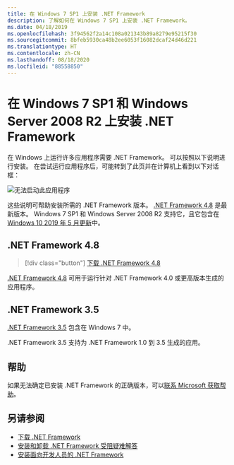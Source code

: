 ```yaml
---
title: 在 Windows 7 SP1 上安装 .NET Framework
description: 了解如何在 Windows 7 SP1 上安装 .NET Framework。
ms.date: 04/18/2019
ms.openlocfilehash: 3f94562f2a14c108a021343b89a8279e95215f30
ms.sourcegitcommit: 8bfeb5930ca48b2ee6053f16082dcaf24d46d221
ms.translationtype: HT
ms.contentlocale: zh-CN
ms.lasthandoff: 08/18/2020
ms.locfileid: "88558850"
---
```

# <a name="install-the-net-framework-on-windows-7-sp1-and-windows-server-2008-r2"></a>在 Windows 7 SP1 和 Windows Server 2008 R2 上安装 .NET Framework

在 Windows 上运行许多应用程序需要 .NET Framework。 可以按照以下说明进行安装。 在尝试运行应用程序后，可能转到了此页并在计算机上看到以下对话框：

![无法启动此应用程序](./media/this-application-could-not-be-started.png)

这些说明可帮助安装所需的 .NET Framework 版本。 [.NET Framework 4.8](https://github.com/Microsoft/dotnet/tree/master/releases/net48) 是最新版本。 Windows 7 SP1 和 Windows Server 2008 R2 支持它，且它包含在 [Windows 10 2019 年 5 月更新](https://support.microsoft.com/help/4028685/windows-10-get-the-update)中。

## <a name="net-framework-48"></a>.NET Framework 4.8

> [!div class="button"]
> [下载 .NET Framework 4.8](https://dotnet.microsoft.com/download/dotnet-framework/net48)

[.NET Framework 4.8](https://github.com/Microsoft/dotnet/tree/master/releases/net48) 可用于运行针对 .NET Framework 4.0 或更高版本生成的应用程序。

## <a name="net-framework-35"></a>.NET Framework 3.5

[.NET Framework 3.5](https://dotnet.microsoft.com/download/dotnet-framework/net35-sp1) 包含在 Windows 7 中。

.NET Framework 3.5 支持为 .NET Framework 1.0 到 3.5 生成的应用。

## <a name="help"></a>帮助

如果无法确定已安装 .NET Framework 的正确版本，可以[联系 Microsoft 获取帮助](mailto:dotnet-install-help@service.microsoft.com?subject=Install-Help)。

## <a name="see-also"></a>另请参阅

- [下载 .NET Framework](https://dotnet.microsoft.com/download)
- [安装和卸载 .NET Framework 受阻疑难解答](troubleshoot-blocked-installations-and-uninstallations.md)
- [安装面向开发人员的 .NET Framework](guide-for-developers.md)
